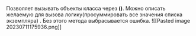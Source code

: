 Позволяет вызывать объекты класса через __()__. Можно описать желаемую для вызова логику(просуммировать все значения списка экземпляра) .
Без этого метода выбрасывается ошибка.
![[Pasted image 20230711175936.png]]

